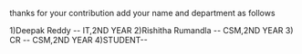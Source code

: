 thanks for your contribution
add your name and department as follows

1)Deepak Reddy -- IT,2ND YEAR
2)Rishitha Rumandla  -- CSM,2ND YEAR 
3) CR -- CSM,2ND YEAR
4)STUDENT--
